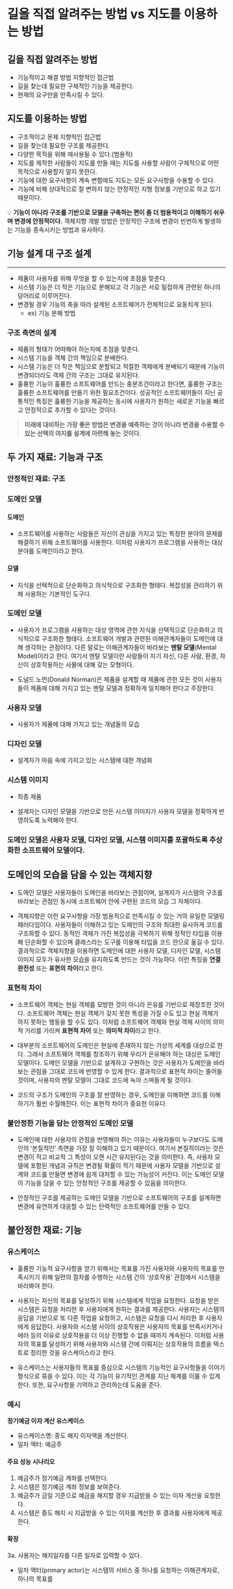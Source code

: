 
# 길을 직접 알려주는 방법 vs 지도를 이용하는 방법

## 길을 직접 알려주는 방법
- 기능적이고 해결 방법 지향적인 접근법
- 길을 찾는데 필요한 구체적인 기능을 제공한다.
- 현재의 요구만을 만족시킬 수 있다.

## 지도를 이용하는 방법
- 구조적이고 문제 지향적인 접근법
- 길을 찾는데 필요한 구조를 제공한다.
- 다양한 목적을 위해 재사용될 수 있다.(범용적)
- 지도를 제작한 사람들이 지도를 만들 때는 지도를 사용할 사람이 구체적으로 어떤 목적으로 사용할지 알지 못한다.
- 기능에 대한 요구사항이 계속 변함에도 지도는 모든 요구사항을 수용할 수 있다.
- 기능에 비해 상대적으로 잘 변하지 않는 안정적인 지형 정보를 기반으로 하고 있기 때문이다.

:bulb: **기능이 아니라 구조를 기반으로 모델을 구축하는 편이 좀 더 범용적이고 이해하기 쉬우며 변경에 안정적이다.** 객체지향 개발 방법은 안정적인 구조에 변경이 빈번하게 발생하는 기능을 종속시키는 방법과 유사하다.

## 기능 설계 대 구조 설계

------------


- 제품이 사용자를 위해 무엇을 할 수 있는지에 초점을 맞춘다.
- 시스템 기능은 더 작은 기능으로 분해되고 각 기능은 서로 밀접하게 관련된 하나의 덩어리로 이루어진다.
- 변경될 경우 기능의 축을 따라 설계된 소프트웨어가 전체적으로 요동치게 된다.
  - ex) 기능 분해 방법

### 구조 측면의 설계
- 제품의 형태가 어떠해야 하는지에 초점을 맞춘다.
- 시스템 기능을 객체 간의 책임으로 분배한다.
- 시스템 기능은 더 작은 책임으로 분할되고 적절한 객체에게 분배되기 때문에 기능이 변경되더라도 객체 간의 구조는 그대로 유지된다.
- 훌륭한 기능이 훌륭한 소프트웨어를 만드는 충분조건이라고 한다면, 훌륭한 구조는 훌륭한 소프트웨어를 만들기 위한 필요조건이다. 성공적인 소프트웨어들이 지닌 공통적인 특징은 훌륭한 기능을 제공하는 동시에 사용자가 원하는 새로운 기능을 빠르고 안정적으로 추가할 수 있다는 것이다.

> **미래에 대비하는 가장 좋은 방법은 변경을 예측하는 것이 아니라 변경을 수용할 수 있는 선택의 여지를 설계에 마련해 놓는 것이다.**

## 두 가지 재료: 기능과 구조

### 안정적인 재료: 구조

### 도메인 모델

#### 도메인
- 소프트웨어를 사용하는 사람들은 자신이 관심을 가지고 있는 특정한 분야의 문제를 해결하기 위해 소프트웨어를 사용한다. 이처럼 사용자가 프로그램을 사용하는 대상 분야를 도메인이라고 한다.

#### 모델
- 지식을 선택적으로 단순화하고 의식적으로 구조화한 형태다. 복잡성을 관리하기 위해 사용하는 기본적인 도구다.

### 도메인 모델
- 사용자가 프로그램을 사용하는 대상 영역에 관한 지식을 선택적으로 단순화하고 의식적으로 구조화한 형태다. 소프트웨어 개발과 관련된 이해관계자들이 도메인에 대해 생각하는 관점이다. 다른 말로는 이해관계자들이 바라보는 **멘탈 모델**(Mental Model)이라고 한다. 여기서 멘탈 모델이란 사람들이 자기 자신, 다른 사람, 환경, 자신이 상호작용하는 사물에 대해 갖는 모형이다.

- 도널드 노먼(Donald Norman)은 제품을 설계할 때 제품에 관한 모든 것이 사용자들이 제품에 대해 가지고 있는 멘탈 모델과 정확하게 일치해야 한다고 주장한다.

### 사용자 모델
- 사용자가 제품에 대해 가지고 있는 개념들의 모습
### 디자인 모델
- 설계자가 마음 속에 가지고 있는 시스템에 대한 개념화
### 시스템 이미지
- 최종 제품

- 설계자는 디자인 모델을 기반으로 만든 시스템 이미지가 사용자 모델을 정확하게 반영하도록 노력해야 한다.

### 도메인 모델은 사용자 모델, 디자인 모델, 시스템 이미지를 포괄하도록 추상화한 소프트웨어 모델이다.

## 도메인의 모습을 담을 수 있는 객체지향
- 도메인 모델은 사용자들이 도메인을 바라보는 관점이며, 설계자가 시스템의 구조를 바라보는 관점인 동시에 소프트웨어 안에 구현된 코드의 모습 그 자체이다.

- 객체지향은 이런 요구사항을 가장 범용적으로 만족시킬 수 있는 거의 유일한 모델링 패러다임이다. 사용자들이 이해하고 있는 도메인의 구조와 최대한 유사하게 코드를 구조화할 수 있다. 동적인 객체가 가진 복잡성을 극복하기 위해 정적인 타입을 이용해 단순화할 수 있으며 클래스라는 도구를 이용해 타입을 코드 안으로 옮길 수 있다. 결과적으로 객체지향을 이용하면 도메인에 대한 사용자 모델, 디자인 모델, 시스템 이미지 모두가 유사한 모습을 유지하도록 만드는 것이 가능하다. 이런 특징을 **연결완전성** 또는 **표현의 차이**라고 한다.

### 표현적 차이
- 소프트웨어 객체는 현실 객체를 모방한 것이 아니라 은유를 기반으로 재창조한 것이다. 소프트웨어 객체는 현실 객체가 갖지 못한 특성을 가질 수도 있고 현실 객체가 하지 못하는 행동을 할 수도 있다. 이처럼 소프트웨어 객체와 현실 객체 사이의 의미적 거리를 가리켜 **표현적 차이** 또는 **의미적 차이**라고 한다.

- 대부분의 소프트웨어의 도메인은 현실에 존재하지 않는 가상의 세계를 대상으로 한다. 그래서 소프트웨어 객체를 창조하기 위해 우리가 은유해야 하는 대상은 도메인 모델이다. 도메인 모델을 기반으로 설계하고 구현하는 것은 사용자가 도메인을 바라보는 관점을 그대로 코드에 반영할 수 있게 한다. 결과적으로 표현적 차이는 줄어들 것이며, 사용자의 멘탈 모델이 그대로 코드에 녹아 스며들게 될 것이다.

- 코드의 구조가 도메인의 구조를 잘 반영하는 경우, 도메인을 이해하면 코드를 이해하기가 훨씬 수월해진다. 이는 표현적 차이가 중요한 이유다.

### 불안정한 기능을 담는 안정적인 도메인 모델
- 도메인에 대한 사용자의 관점을 반영해야 하는 이유는 사용자들이 누구보다도 도메인의 ‘본질적인’ 측면을 가장 잘 이해하고 있기 때문이다. 여기서 본질적이라는 것은 변경이 적고 비교적 그 특성이 오랜 시간 유지된다는 것을 의미한다. 즉, 사용자 모델에 포함된 개념과 규칙은 변경될 확률이 적기 때문에 사용자 모델을 기반으로 설계와 코드를 만들면 변경에 쉽게 대처할 수 있는 가능성이 커진다. 이는 도메인 모델이 기능을 담을 수 있는 안정적인 구조를 제공할 수 있음을 의미한다.

- 안정적인 구조를 제공하는 도메인 모델을 기반으로 소프트웨어의 구조를 설계하면 변경에 유연하게 대응할 수 있는 탄력적인 소프트웨어를 만들 수 있다.

## 불안정한 재료: 기능

### 유스케이스
- 훌륭한 기능적 요구사항을 얻기 위해서는 목표를 가진 사용자와 사용자의 목표를 만족시키기 위해 일련의 절차를 수행하는 시스템 간의 ‘상호작용’ 관점에서 시스템을 바라봐야 한다.

- 사용자는 자신의 목표를 달성하기 위해 시스템에게 작업을 요청한다. 요청을 받은 시스템은 요청을 처리한 후 사용자에게 원하는 결과를 제공한다. 사용자는 시스템의 응답을 기반으로 또 다른 작업을 요청하고, 시스템은 요청을 다시 처리한 후 사용자에게 응답한다. 사용자와 시스템 사이의 상호작용은 사용자의 목표를 만족시키거나 에러 등의 이유로 상호작용을 더 이상 진행할 수 없을 때까지 계속된다. 이처럼 사용자의 목표를 달성하기 위해 사용자와 시스템 간에 이뤄지는 상호작용의 흐름을 텍스트로 정리한 것을 유스케이스라고 한다.

- 유스케이스는 사용자들의 목표를 중심으로 시스템의 기능적인 요구사항들을 이야기 형식으로 묶을 수 있다. 이는 각 기능이 유기적인 관계를 지닌 체계를 이룰 수 있게 한다. 또한, 요구사항을 기억하고 관리하는데 도움을 준다.

### 예시
**정기예금 이자 계산 유스케이스**  
- 유스케이스명: 중도 해지 이자액을 계산한다.
- 일차 액터: 예금주

#### 주요 성능 시나리오
1. 예금주가 정기예금 계좌를 선택한다.
2. 시스템은 정기예금 계좌 정보를 보여준다.
3. 예금주가 금일 기준으로 예금을 해지할 경우 지급받을 수 있는 이자 계산을 요청한다.
4. 시스템은 중도 해지 시 지급받을 수 있는 이자를 계산한 후 결과를 사용자에게 제공한다.

#### 확장
3a. 사용자는 해지일자를 다른 일자로 입력할 수 있다.

- 일차 액터(primary actor)는 시스템의 서비스 중 하나를 요청하는 이해관계자로, 하나의 목표를

